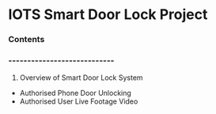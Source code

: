 # IOTS Smart Door Lock Project
### Contents
### ----------------------------

1. Overview of Smart Door Lock System 
* Authorised Phone Door Unlocking 
* Authorised User Live Footage Video 

